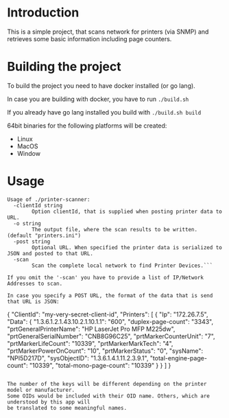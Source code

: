 # Introduction
This is a simple project, that scans network for printers (via SNMP) and retrieves some basic information including page counters.

# Building the project
To build the project you need to have docker installed (or go lang).

In case you are building with docker, you have to run ```./build.sh```

If you already have go lang installed you build with ```./build.sh build```

64bit binaries for the following platforms will be created:
* Linux
* MacOS
* Window

# Usage
```
Usage of ./printer-scanner:
  -clientId string
    	Option clientId, that is supplied when posting printer data to URL.
  -o string
    	The output file, where the scan results to be written. (default "printers.ini")
  -post string
    	Optional URL. When specified the printer data is serialized to JSON and posted to that URL.
  -scan
    	Scan the complete local network to find Printer Devices.```

If you omit the '-scan' you have to provide a list of IP/Network Addresses to scan.

In case you specify a POST URL, the format of the data that is send that URL is JSON:
```
{
    "ClientId": "my-very-secret-client-id",
    "Printers": [
        {
            "Ip": "172.26.7.5",
            "Data": {
                "1.3.6.1.2.1.43.10.2.1.10.1.1": "600",
                "duplex-page-count": "3343",
                "prtGeneralPrinterName": "HP LaserJet Pro MFP M225dw",
                "prtGeneralSerialNumber": "CNB8G96C25",
                "prtMarkerCounterUnit": "7",
                "prtMarkerLifeCount": "10339",
                "prtMarkerMarkTech": "4",
                "prtMarkerPowerOnCount": "10",
                "prtMarkerStatus": "0",
                "sysName": "NPI5D217D",
                "sysObjectID": "1.3.6.1.4.1.11.2.3.9.1",
                "total-engine-page-count": "10339",
                "total-mono-page-count": "10339"
            }
        }
    ]
}
```

The number of the keys will be different depending on the printer model or manufacturer.
Some OIDs would be included with their OID name. Others, which are understood by this app will
be translated to some meaningful names.
